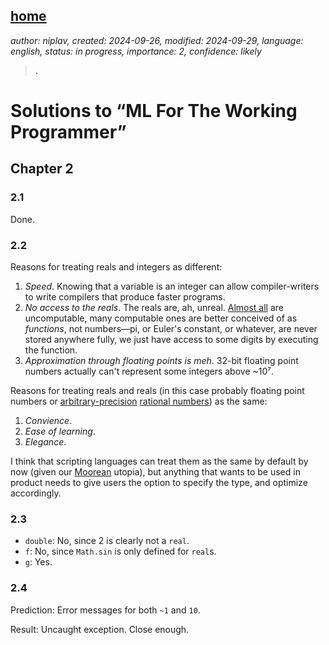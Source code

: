[home](./index.md)
-------------------

*author: niplav, created: 2024-09-26, modified: 2024-09-29, language: english, status: in progress, importance: 2, confidence: likely*

> __.__

Solutions to “ML For The Working Programmer”
=============================================

Chapter 2
----------

### 2.1

Done.

### 2.2

Reasons for treating reals and integers as different:

1. *Speed*. Knowing that a variable is an integer can allow compiler-writers to write compilers that produce faster programs.
2. *No access to the reals*. The reals are, ah, unreal. [Almost all](https://en.wikipedia.org/wiki/Almost_all) are uncomputable, many computable ones are better conceived of as *functions*, not numbers—pi, or Euler's constant, or whatever, are never stored anywhere fully, we just have access to some digits by executing the function.
3. *Approximation through floating points is meh*. 32-bit floating point numbers actually can't represent some integers above ~10⁷.

Reasons for treating reals and reals
(in this case probably floating point numbers or
[arbitrary-precision](https://en.wikipedia.org/wiki/Arbitrary-precision_arithmetic)
[rational numbers](https://en.wikipedia.org/wiki/Rational_numbers))
as the same:

1. *Convience*.
2. *Ease of learning*.
3. *Elegance*.

I think that scripting languages can treat them as the same by default
by now (given our [Moorean](https://en.wikipedia.org/wiki/Moore's_Law)
utopia), but anything that wants to be used in product needs to give
users the option to specify the type, and optimize accordingly.

### 2.3

* `double`: No, since 2 is clearly not a `real`.
* `f`: No, since `Math.sin` is only defined for `real`s.
* `g`: Yes.

### 2.4

Prediction: Error messages for both `~1` and `10`.

Result: Uncaught exception. Close enough.
